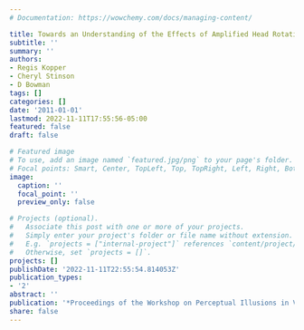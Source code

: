 ```yaml
---
# Documentation: https://wowchemy.com/docs/managing-content/

title: Towards an Understanding of the Effects of Amplified Head Rotations
subtitle: ''
summary: ''
authors:
- Regis Kopper
- Cheryl Stinson
- D Bowman
tags: []
categories: []
date: '2011-01-01'
lastmod: 2022-11-11T17:55:56-05:00
featured: false
draft: false

# Featured image
# To use, add an image named `featured.jpg/png` to your page's folder.
# Focal points: Smart, Center, TopLeft, Top, TopRight, Left, Right, BottomLeft, Bottom, BottomRight.
image:
  caption: ''
  focal_point: ''
  preview_only: false

# Projects (optional).
#   Associate this post with one or more of your projects.
#   Simply enter your project's folder or file name without extension.
#   E.g. `projects = ["internal-project"]` references `content/project/deep-learning/index.md`.
#   Otherwise, set `projects = []`.
projects: []
publishDate: '2022-11-11T22:55:54.814053Z'
publication_types:
- '2'
abstract: ''
publication: '*Proceedings of the Workshop on Perceptual Illusions in Virtual Environments*'
share: false
---
```

